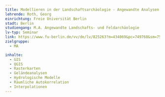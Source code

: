 ```yaml
---
title: Modellieren in der Landschaftsarchäologie - Angewandte Analysen
lehrende: Roth, Georg
einrichtung: Freie Universität Berlin
stadt: Berlin
studiengang: M.A. Angewandte Landschafts- und Feldarchäologie 
lv-typ: Seminar
link: https://www.fu-berlin.de/vv/de/lv/825263?m=434069&pc=749768&sm=754328
zielgruppe:
  - MA

inhalte:
  - GIS
  - QGIS
  - Rasterkarten
  - Geländeanalysen
  - Hydrologische Modelle
  - Räumliche Autokorrelation
  - Interpolationen
---
```

 
